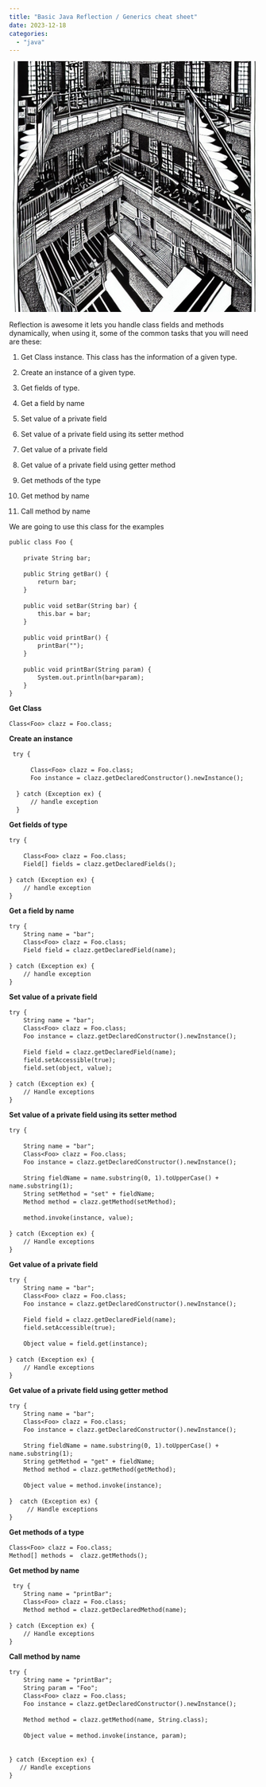 ```yaml
---
title: "Basic Java Reflection / Generics cheat sheet"
date: 2023-12-18
categories: 
  - "java"
---
```


![](images/image-42.png)

Reflection is awesome it lets you handle class fields and methods dynamically, when using it, some of the common tasks that you will need are these:

1. Get Class<T> instance. This class has the information of a given type.

3. Create an instance of a given type.

5. Get fields of type.

7. Get a field by name

9. Set value of a private field

11. Set value of a private field using its setter method

13. Get value of a private field

15. Get value of a private field using getter method

17. Get methods of the type

19. Get method by name

21. Call method by name

We are going to use this class for the examples

```
public class Foo {

    private String bar;

    public String getBar() {
        return bar;
    }

    public void setBar(String bar) {
        this.bar = bar;
    }

    public void printBar() { 
        printBar("");
    }

    public void printBar(String param) {
        System.out.println(bar+param);
    }
}
```

**Get Class<T>**

```
Class<Foo> clazz = Foo.class;
```

**Create an instance**

```
 try {
 
      Class<Foo> clazz = Foo.class;
      Foo instance = clazz.getDeclaredConstructor().newInstance();
     
  } catch (Exception ex) {
      // handle exception
  }
```

**Get fields of type**

```
try {

    Class<Foo> clazz = Foo.class;
    Field[] fields = clazz.getDeclaredFields();

} catch (Exception ex) {
    // handle exception
}
```

**Get a field by name**

```
try {
    String name = "bar";
    Class<Foo> clazz = Foo.class;
    Field field = clazz.getDeclaredField(name);

} catch (Exception ex) {
    // handle exception
}
```

**Set value of a private field**

```
try {
    String name = "bar";
    Class<Foo> clazz = Foo.class;
    Foo instance = clazz.getDeclaredConstructor().newInstance();
    
    Field field = clazz.getDeclaredField(name);
    field.setAccessible(true);
    field.set(object, value);

} catch (Exception ex) {
    // Handle exceptions
}
```

**Set value of a private field using its setter method**

```
try {

    String name = "bar";
    Class<Foo> clazz = Foo.class;
    Foo instance = clazz.getDeclaredConstructor().newInstance();
    
    String fieldName = name.substring(0, 1).toUpperCase() + name.substring(1);
    String setMethod = "set" + fieldName;
    Method method = clazz.getMethod(setMethod);

    method.invoke(instance, value);

} catch (Exception ex) {
    // Handle exceptions
}
```

**Get value of a private field**

```
try {
    String name = "bar";
    Class<Foo> clazz = Foo.class;
    Foo instance = clazz.getDeclaredConstructor().newInstance();

    Field field = clazz.getDeclaredField(name);
    field.setAccessible(true);

    Object value = field.get(instance);
    
} catch (Exception ex) {
    // Handle exceptions
}
```

**Get value of a private field using getter method**

```
try {
    String name = "bar";
    Class<Foo> clazz = Foo.class;
    Foo instance = clazz.getDeclaredConstructor().newInstance();

    String fieldName = name.substring(0, 1).toUpperCase() + name.substring(1);
    String getMethod = "get" + fieldName;
    Method method = clazz.getMethod(getMethod);

    Object value = method.invoke(instance);

}  catch (Exception ex) {
     // Handle exceptions
}
```

**Get methods of a type**

```
Class<Foo> clazz = Foo.class;
Method[] methods =  clazz.getMethods();
```

**Get method by name**

```
 try {
    String name = "printBar";
    Class<Foo> clazz = Foo.class;
    Method method = clazz.getDeclaredMethod(name);

} catch (Exception ex) {
    // Handle exceptions
}
```

**Call method by name**

```
try {
    String name = "printBar";
    String param = "Foo";
    Class<Foo> clazz = Foo.class;
    Foo instance = clazz.getDeclaredConstructor().newInstance();
    
    Method method = clazz.getMethod(name, String.class);

    Object value = method.invoke(instance, param);

  
} catch (Exception ex) {
   // Handle exceptions
}
```
